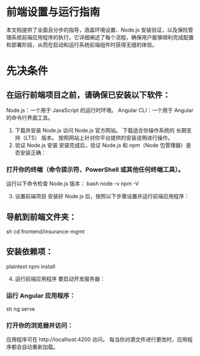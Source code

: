 # 前端设置与运行指南
本文档提供了全面且分步的指导，涵盖环境设置、Node.js 安装验证，以及保险管理系统前端应用程序的执行。它详细阐述了每个流程，确保用户能够顺利完成配置和部署阶段，从而在启动和运行系统前端组件时获得无缝的体验。
# 先决条件
## 在运行前端项目之前，请确保已安装以下软件：

Node.js：一个用于 JavaScript 的运行时环境。
Angular CLI：一个用于 Angular 的命令行界面工具。
1. 下载并安装 Node.js
访问 Node.js 官方网站。
下载适合你操作系统的 长期支持（LTS） 版本。
按照网站上针对你平台提供的安装说明进行操作。
2. 验证 Node.js 安装
安装完成后，验证 Node.js 和 npm（Node 包管理器）是否安装正确：

### 打开你的终端（命令提示符、PowerShell 或其他任何终端工具）。
运行以下命令检查 Node.js 版本：
bash
node -v
npm -V

3. 设置前端项目
安装好 Node.js 后，按照以下步骤设置并运行前端应用程序：

## 导航到前端文件夹：
sh
cd frontend/insurance-mgmt

## 安装依赖项：
plaintext
npm install

4. 运行前端应用程序
要启动开发服务器：

### 运行 Angular 应用程序：
sh
ng serve

### 打开你的浏览器并访问：
应用程序可在 http://localhost:4200 访问。
每当你对源文件进行更改时，应用程序都会自动重新加载。
 <!-- hyt -->